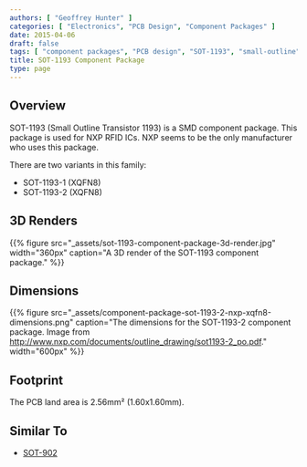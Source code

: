 ```yaml
---
authors: [ "Geoffrey Hunter" ]
categories: [ "Electronics", "PCB Design", "Component Packages" ]
date: 2015-04-06
draft: false
tags: [ "component packages", "PCB design", "SOT-1193", "small-outline", "transistor", "RFID" ]
title: SOT-1193 Component Package
type: page
---
```


## Overview

SOT-1193 (Small Outline Transistor 1193) is a SMD component package. This package is used for NXP RFID ICs. NXP seems to be the only manufacturer who uses this package.

There are two variants in this family:

* SOT-1193-1 (XQFN8)
* SOT-1193-2 (XQFN8)

## 3D Renders

{{% figure src="_assets/sot-1193-component-package-3d-render.jpg" width="360px" caption="A 3D render of the SOT-1193 component package."  %}}

## Dimensions

{{% figure src="_assets/component-package-sot-1193-2-nxp-xqfn8-dimensions.png" caption="The dimensions for the SOT-1193-2 component package. Image from http://www.nxp.com/documents/outline_drawing/sot1193-2_po.pdf."  width="600px" %}}

## Footprint

The PCB land area is 2.56mm² (1.60x1.60mm).

## Similar To

* [SOT-902](/pcb-design/component-packages/sot-902-component-package/)
